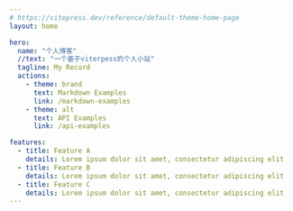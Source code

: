```yaml
---
# https://vitepress.dev/reference/default-theme-home-page
layout: home

hero:
  name: "个人博客"
  //text: "一个基于viterpess的个人小站"
  tagline: My Record
  actions:
    - theme: brand
      text: Markdown Examples
      link: /markdown-examples
    - theme: alt
      text: API Examples
      link: /api-examples

features:
  - title: Feature A
    details: Lorem ipsum dolor sit amet, consectetur adipiscing elit
  - title: Feature B
    details: Lorem ipsum dolor sit amet, consectetur adipiscing elit
  - title: Feature C
    details: Lorem ipsum dolor sit amet, consectetur adipiscing elit
---
```


